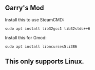 ## Garry's Mod
Install this to use SteamCMD:
```
sudo apt install lib32gcc1 lib32stdc++6
```
Install this for Gmod:
```
sudo apt install libncurses5:i386
```
## This only supports Linux.
